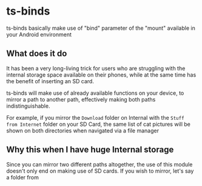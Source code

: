 # ts-binds
ts-binds basically make use of "bind" parameter of the "mount" available in your Android environment

## What does it do
It has been a very long-living trick for users who are struggling with the internal storage space available on their phones, while at the same time has the benefit of inserting an SD card.

ts-binds will make use of already available functions on your device, to mirror a path to another path, effectively making both paths indistinguishable.

For example, if you mirror the `Download` folder on Internal with the `Stuff from Internet` folder on your SD Card, the same list of cat pictures will be shown on both directories when navigated via a file manager

## Why this when I have huge Internal storage
Since you can mirror two different paths altogether, the use of this module doesn't only end on making use of SD cards. If you wish to mirror, let's say a folder from
